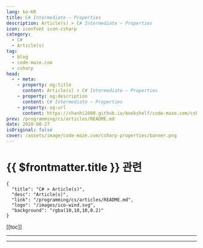 ```yaml
---
lang: ko-KR
title: C# Intermediate – Properties
description: Article(s) > C# Intermediate – Properties
icon: iconfont icon-csharp
category: 
  - C#
  - Article(s)
tag: 
  - blog
  - code-maze.com
  - csharp
head:  
  - - meta:
    - property: og:title
      content: Article(s) > C# Intermediate – Properties
    - property: og:description
      content: C# Intermediate – Properties
    - property: og:url
      content: https://chanhi2000.github.io/bookshelf/code-maze.com/csharp-properties.html
prev: /programming/cs/articles/README.md
date: 2020-08-27
isOriginal: false
cover: /assets/image/code-maze.com/csharp-properties/banner.png
---
```


# {{ $frontmatter.title }} 관련

```component VPCard
{
  "title": "C# > Article(s)",
  "desc": "Article(s)",
  "link": "/programming/cs/articles/README.md",
  "logo": "/images/ico-wind.svg",
  "background": "rgba(10,10,10,0.2)"
}
```

[[toc]]

---

<SiteInfo
  name="C# Intermediate – Properties"
  desc="In this article you are going to learn about Properties in C#, how to use them, different property types and about property accessibility."
  url="https://code-maze.com/csharp-properties/"
  logo="/assets/image/code-maze.com/favicon.png"
  preview="/assets/image/code-maze.com/csharp-properties/banner.png"/>

<!-- TODO: 작성 -->

---

<TagLinks />
